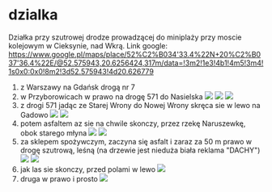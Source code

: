 # dzialka

Działka przy szutrowej drodze prowadzącej do miniplaży przy moscie kolejowym w Cieksynie, nad Wkrą.
Link google: https://www.google.pl/maps/place/52%C2%B034'33.4%22N+20%C2%B037'36.4%22E/@52.575943,20.6256424,317m/data=!3m2!1e3!4b1!4m5!3m4!1s0x0:0x0!8m2!3d52.575943!4d20.626779

1. z Warszawy na Gdańsk drogą nr 7
1. w Przyborowicach w prawo na drogę 571 do Nasielska
   ![](/01.JPG)
   ![](/02.JPG)
   ![](/03.JPG)
1. z drogi 571 jadąc ze Starej Wrony do Nowej Wrony skręca sie w lewo na Gadowo
   ![](/04.JPG)
   ![](/05.JPG)
1. potem asfaltem az sie na chwile skonczy, przez rzekę Naruszewkę, obok starego młyna
   ![](/06.JPG)
   ![](/07.JPG)
1. za sklepem spożywczym, zaczyna się asfalt i zaraz za 50 m prawo w drogę szutrową, leśną (na drzewie jest nieduża biała reklama "DACHY")
   ![](/08.JPG)
   ![](/09.JPG)
1. jak las sie skonczy, przed polami w lewo
   ![](/10.JPG)
1. druga w prawo i prosto
   ![](/11.JPG)
